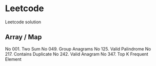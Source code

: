 # Leetcode

Leetcode solution

## Array / Map

No 001. Two Sum
No 049. Group Anagrams
No 125. Valid Palindrome
No 217. Contains Duplicate
No 242. Valid Anagram
No 347. Top K Frequent Element
